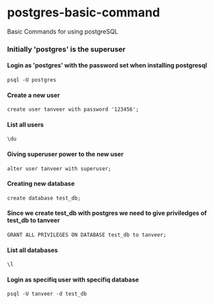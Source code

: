 # postgres-basic-command
Basic Commands for using postgreSQL

### Initially 'postgres' is the superuser 
#### Login as 'postgres' with the password set when installing postgresql
```
psql -U postgres
```

#### Create a new user
```
create user tanveer with password '123456';
```

#### List all users
```
\du
```

#### Giving superuser power to the new user
```
alter user tanveer with superuser;
```

#### Creating new database
```
create database test_db;
```

#### Since we create test_db with postgres we need to give priviledges of test_db to tanveer
```
GRANT ALL PRIVILEGES ON DATABASE test_db to tanveer;
```

#### List all databases
```
\l
```

#### Login as specifiq user with specifiq database
```
psql -U tanveer -d test_db
```
